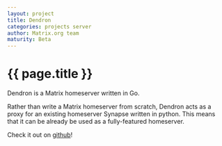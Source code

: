 ```yaml
---
layout: project
title: Dendron
categories: projects server
author: Matrix.org team
maturity: Beta
---
```


# {{ page.title }}
Dendron is a Matrix homeserver written in Go.

Rather than write a Matrix homeserver from scratch, Dendron acts as a proxy for an existing homeserver Synapse written in python. This means that it can be already be used as a fully-featured homeserver.

Check it out on [github](https://github.com/matrix-org/dendron)!
